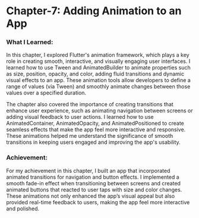 # Chapter-7: Adding Animation to an App
### What I Learned:
In this chapter, I explored Flutter's animation framework, which plays a key role in creating smooth, interactive, and visually engaging user interfaces. I learned how to use Tween and AnimatedBuilder to animate properties such as size, position, opacity, and color, adding fluid transitions and dynamic visual effects to an app. These animation tools allow developers to define a range of values (via Tween) and smoothly animate changes between those values over a specified duration.

The chapter also covered the importance of creating transitions that enhance user experience, such as animating navigation between screens or adding visual feedback to user actions. I learned how to use AnimatedContainer, AnimatedOpacity, and AnimatedPositioned to create seamless effects that make the app feel more interactive and responsive. These animations helped me understand the significance of smooth transitions in keeping users engaged and improving the app's usability.

### Achievement:
For my achievement in this chapter, I built an app that incorporated animated transitions for navigation and button effects. I implemented a smooth fade-in effect when transitioning between screens and created animated buttons that reacted to user taps with size and color changes. These animations not only enhanced the app’s visual appeal but also provided real-time feedback to users, making the app feel more interactive and polished.
